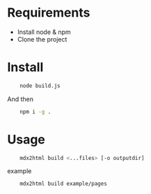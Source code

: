 # Requirements
- Install node & npm
- Clone the project

# Install 
```bash
    node build.js
```
And then
```bash
    npm i -g .
```


# Usage 
```bash
    mdx2html build <...files> [-o outputdir]
```

example 
```bash
    mdx2html build example/pages
```
